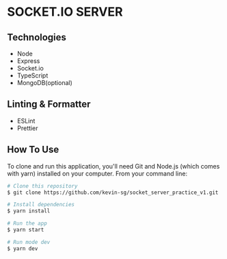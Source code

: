 # SOCKET.IO SERVER

## Technologies

- Node
- Express
- Socket.io
- TypeScript
- MongoDB(optional)

## Linting & Formatter

- ESLint
- Prettier

## How To Use

To clone and run this application, you'll need Git and Node.js (which comes with yarn) installed on your computer. From your command line:

```bash
# Clone this repository
$ git clone https://github.com/kevin-sg/socket_server_practice_v1.git

# Install dependencies
$ yarn install

# Run the app
$ yarn start

# Run mode dev
$ yarn dev
```
